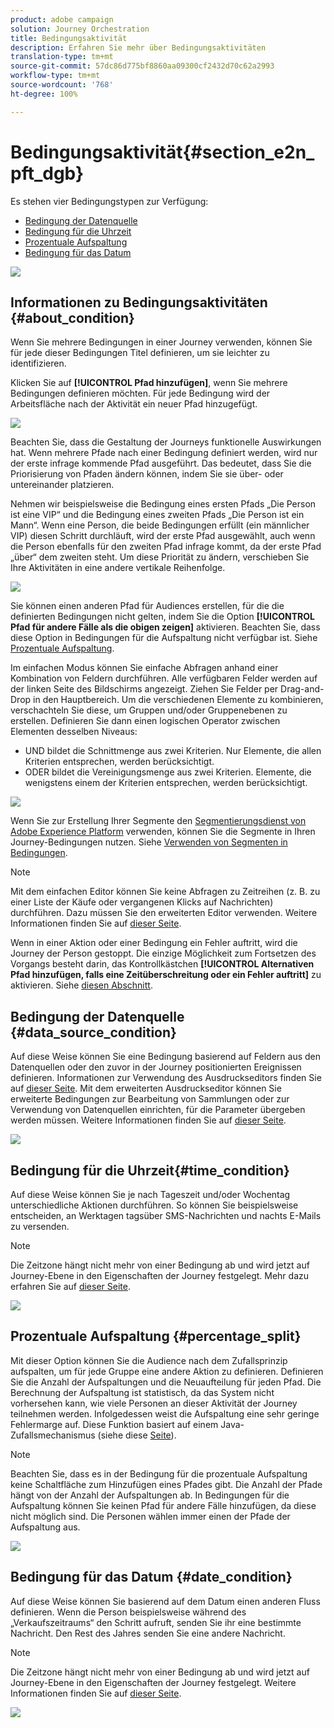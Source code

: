 ```yaml
---
product: adobe campaign
solution: Journey Orchestration
title: Bedingungsaktivität
description: Erfahren Sie mehr über Bedingungsaktivitäten
translation-type: tm+mt
source-git-commit: 57dc86d775bf8860aa09300cf2432d70c62a2993
workflow-type: tm+mt
source-wordcount: '768'
ht-degree: 100%

---
```



# Bedingungsaktivität{#section_e2n_pft_dgb}

Es stehen vier Bedingungstypen zur Verfügung:

* [Bedingung der Datenquelle](#data_source_condition)
* [Bedingung für die Uhrzeit](#time_condition)
* [Prozentuale Aufspaltung](#percentage_split)
* [Bedingung für das Datum](#date_condition)

![](../assets/journey49.png)

## Informationen zu Bedingungsaktivitäten {#about_condition}

Wenn Sie mehrere Bedingungen in einer Journey verwenden, können Sie für jede dieser Bedingungen Titel definieren, um sie leichter zu identifizieren.

Klicken Sie auf **[!UICONTROL Pfad hinzufügen]**, wenn Sie mehrere Bedingungen definieren möchten. Für jede Bedingung wird der Arbeitsfläche nach der Aktivität ein neuer Pfad hinzugefügt.

![](../assets/journey47.png)

Beachten Sie, dass die Gestaltung der Journeys funktionelle Auswirkungen hat. Wenn mehrere Pfade nach einer Bedingung definiert werden, wird nur der erste infrage kommende Pfad ausgeführt. Das bedeutet, dass Sie die Priorisierung von Pfaden ändern können, indem Sie sie über- oder untereinander platzieren.

Nehmen wir beispielsweise die Bedingung eines ersten Pfads „Die Person ist eine VIP“ und die Bedingung eines zweiten Pfads „Die Person ist ein Mann“. Wenn eine Person, die beide Bedingungen erfüllt (ein männlicher VIP) diesen Schritt durchläuft, wird der erste Pfad ausgewählt, auch wenn die Person ebenfalls für den zweiten Pfad infrage kommt, da der erste Pfad „über“ dem zweiten steht. Um diese Priorität zu ändern, verschieben Sie Ihre Aktivitäten in eine andere vertikale Reihenfolge.

![](../assets/journey48.png)

Sie können einen anderen Pfad für Audiences erstellen, für die die definierten Bedingungen nicht gelten, indem Sie die Option **[!UICONTROL Pfad für andere Fälle als die obigen zeigen]** aktivieren. Beachten Sie, dass diese Option in Bedingungen für die Aufspaltung nicht verfügbar ist. Siehe [Prozentuale Aufspaltung](#percentage_split).

Im einfachen Modus können Sie einfache Abfragen anhand einer Kombination von Feldern durchführen. Alle verfügbaren Felder werden auf der linken Seite des Bildschirms angezeigt. Ziehen Sie Felder per Drag-and-Drop in den Hauptbereich. Um die verschiedenen Elemente zu kombinieren, verschachteln Sie diese, um Gruppen und/oder Gruppenebenen zu erstellen. Definieren Sie dann einen logischen Operator zwischen Elementen desselben Niveaus:

* UND bildet die Schnittmenge aus zwei Kriterien. Nur Elemente, die allen Kriterien entsprechen, werden berücksichtigt.
* ODER bildet die Vereinigungsmenge aus zwei Kriterien. Elemente, die wenigstens einem der Kriterien entsprechen, werden berücksichtigt.

![](../assets/journey64.png)

Wenn Sie zur Erstellung Ihrer Segmente den [Segmentierungsdienst von Adobe Experience Platform](https://docs.adobe.com/content/help/de-DE/experience-platform/segmentation/home.html) verwenden, können Sie die Segmente in Ihren Journey-Bedingungen nutzen. Siehe [Verwenden von Segmenten in Bedingungen](../segment/using-a-segment.md).


>[!NOTE]
>
>Mit dem einfachen Editor können Sie keine Abfragen zu Zeitreihen (z. B. zu einer Liste der Käufe oder vergangenen Klicks auf Nachrichten) durchführen. Dazu müssen Sie den erweiterten Editor verwenden. Weitere Informationen finden Sie auf [dieser Seite](../expression/expressionadvanced.md).

Wenn in einer Aktion oder einer Bedingung ein Fehler auftritt, wird die Journey der Person gestoppt. Die einzige Möglichkeit zum Fortsetzen des Vorgangs besteht darin, das Kontrollkästchen **[!UICONTROL Alternativen Pfad hinzufügen, falls eine Zeitüberschreitung oder ein Fehler auftritt]** zu aktivieren. Siehe [diesen Abschnitt](../building-journeys/using-the-journey-designer.md#paths).

## Bedingung der Datenquelle {#data_source_condition}

Auf diese Weise können Sie eine Bedingung basierend auf Feldern aus den Datenquellen oder den zuvor in der Journey positionierten Ereignissen definieren. Informationen zur Verwendung des Ausdruckseditors finden Sie auf [dieser Seite](../expression/expressionadvanced.md). Mit dem erweiterten Ausdruckseditor können Sie erweiterte Bedingungen zur Bearbeitung von Sammlungen oder zur Verwendung von Datenquellen einrichten, für die Parameter übergeben werden müssen. Weitere Informationen finden Sie auf [dieser Seite](../datasource/external-data-sources.md).

![](../assets/journey50.png)

## Bedingung für die Uhrzeit{#time_condition}

Auf diese Weise können Sie je nach Tageszeit und/oder Wochentag unterschiedliche Aktionen durchführen. So können Sie beispielsweise entscheiden, an Werktagen tagsüber SMS-Nachrichten und nachts E-Mails zu versenden.

>[!NOTE]
>
>Die Zeitzone hängt nicht mehr von einer Bedingung ab und wird jetzt auf Journey-Ebene in den Eigenschaften der Journey festgelegt. Mehr dazu erfahren Sie auf [dieser Seite](../building-journeys/timezone-management.md).

![](../assets/journey51.png)

## Prozentuale Aufspaltung {#percentage_split}

Mit dieser Option können Sie die Audience nach dem Zufallsprinzip aufspalten, um für jede Gruppe eine andere Aktion zu definieren. Definieren Sie die Anzahl der Aufspaltungen und die Neuaufteilung für jeden Pfad. Die Berechnung der Aufspaltung ist statistisch, da das System nicht vorhersehen kann, wie viele Personen an dieser Aktivität der Journey teilnehmen werden. Infolgedessen weist die Aufspaltung eine sehr geringe Fehlermarge auf. Diese Funktion basiert auf einem Java-Zufallsmechanismus (siehe diese [Seite](https://docs.oracle.com/javase/7/docs/api/java/util/Random.html)).

>[!NOTE]
>
>Beachten Sie, dass es in der Bedingung für die prozentuale Aufspaltung keine Schaltfläche zum Hinzufügen eines Pfades gibt. Die Anzahl der Pfade hängt von der Anzahl der Aufspaltungen ab. In Bedingungen für die Aufspaltung können Sie keinen Pfad für andere Fälle hinzufügen, da diese nicht möglich sind. Die Personen wählen immer einen der Pfade der Aufspaltung aus.

![](../assets/journey52.png)

## Bedingung für das Datum {#date_condition}

Auf diese Weise können Sie basierend auf dem Datum einen anderen Fluss definieren. Wenn die Person beispielsweise während des „Verkaufszeitraums“ den Schritt aufruft, senden Sie ihr eine bestimmte Nachricht. Den Rest des Jahres senden Sie eine andere Nachricht.

>[!NOTE]
>
>Die Zeitzone hängt nicht mehr von einer Bedingung ab und wird jetzt auf Journey-Ebene in den Eigenschaften der Journey festgelegt. Weitere Informationen finden Sie auf [dieser Seite](../building-journeys/timezone-management.md).

![](../assets/journey53.png)
